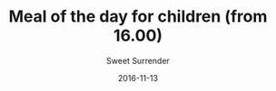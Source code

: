 ---
title: 'Meal of the day for children (from 16.00)'
description: null
color: '#ffffff'
price: '50'
category: childrensMenu
tags: 'Children''s menu'
meta:
    id: 1944b19e906188f8be1d026c680fecc169e43267
    parentId: f20f57fa9c3d8bff0902cfb33f350091a3a48d51
    language: en
date: '2016-11-13'
author: 'Sweet Surrender'
---